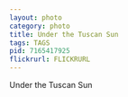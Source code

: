```yaml
---
layout: photo
category: photo
title: Under the Tuscan Sun
tags: TAGS
pid: 7165417925
flickrurl: FLICKRURL
---
```


Under the Tuscan Sun
